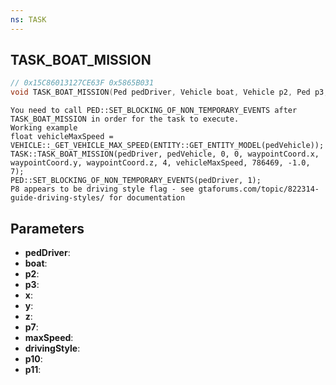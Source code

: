 ```yaml
---
ns: TASK
---
```

## TASK_BOAT_MISSION

```c
// 0x15C86013127CE63F 0x5865B031
void TASK_BOAT_MISSION(Ped pedDriver, Vehicle boat, Vehicle p2, Ped p3, float x, float y, float z, int p7, float maxSpeed, int drivingStyle, float p10, Any p11);
```

```
You need to call PED::SET_BLOCKING_OF_NON_TEMPORARY_EVENTS after TASK_BOAT_MISSION in order for the task to execute.
Working example
float vehicleMaxSpeed = VEHICLE::_GET_VEHICLE_MAX_SPEED(ENTITY::GET_ENTITY_MODEL(pedVehicle));
TASK::TASK_BOAT_MISSION(pedDriver, pedVehicle, 0, 0, waypointCoord.x, waypointCoord.y, waypointCoord.z, 4, vehicleMaxSpeed, 786469, -1.0, 7);
PED::SET_BLOCKING_OF_NON_TEMPORARY_EVENTS(pedDriver, 1);
P8 appears to be driving style flag - see gtaforums.com/topic/822314-guide-driving-styles/ for documentation
```

## Parameters
* **pedDriver**: 
* **boat**: 
* **p2**: 
* **p3**: 
* **x**: 
* **y**: 
* **z**: 
* **p7**: 
* **maxSpeed**: 
* **drivingStyle**: 
* **p10**: 
* **p11**: 

